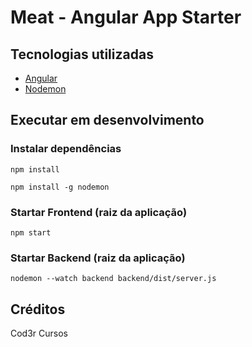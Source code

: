 # Meat - Angular App Starter

## Tecnologias utilizadas
* [Angular](https://angular.io/)
* [Nodemon](https://nodemon.io/)

## Executar em desenvolvimento

### Instalar dependências

`npm install`

`npm install -g nodemon`

### Startar Frontend (raiz da aplicação)

`npm start`

### Startar Backend (raiz da aplicação)

`nodemon --watch backend backend/dist/server.js`

## Créditos

Cod3r Cursos
